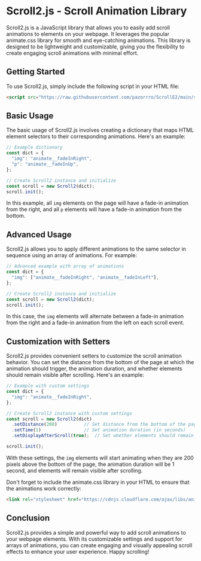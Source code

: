# Scroll2.js - Scroll Animation Library

Scroll2.js is a JavaScript library that allows you to easily add scroll animations to elements on your webpage. It leverages the popular animate.css library for smooth and eye-catching animations. This library is designed to be lightweight and customizable, giving you the flexibility to create engaging scroll animations with minimal effort.

## Getting Started

To use Scroll2.js, simply include the following script in your HTML file:

```html
<script src="https://raw.githubusercontent.com/pazorrro/ScrollE2/main/scrollE2.js"></script>
```

## Basic Usage

The basic usage of Scroll2.js involves creating a dictionary that maps HTML element selectors to their corresponding animations. Here's an example:

```javascript
// Example dictionary
const dict = {
  "img": "animate__fadeInRight",
  "p": "animate__fadeInUp",
};

// Create Scroll2 instance and initialize
const scroll = new Scroll2(dict);
scroll.init();
```

In this example, all `img` elements on the page will have a fade-in animation from the right, and all `p` elements will have a fade-in animation from the bottom.

## Advanced Usage

Scroll2.js allows you to apply different animations to the same selector in sequence using an array of animations. For example:

```javascript
// Advanced example with array of animations
const dict = {
  "img": ["animate__fadeInRight", "animate__fadeInLeft"],
};

// Create Scroll2 instance and initialize
const scroll = new Scroll2(dict);
scroll.init();
```

In this case, the `img` elements will alternate between a fade-in animation from the right and a fade-in animation from the left on each scroll event.

## Customization with Setters

Scroll2.js provides convenient setters to customize the scroll animation behavior. You can set the distance from the bottom of the page at which the animation should trigger, the animation duration, and whether elements should remain visible after scrolling. Here's an example:

```javascript
// Example with custom settings
const dict = {
  "img": "animate__fadeInRight",
};

// Create Scroll2 instance with custom settings
const scroll = new Scroll2(dict)
  .setDistance(200)          // Set distance from the bottom of the page to trigger the animation (in pixels)
  .setTime(1)                // Set animation duration (in seconds)
  .setDisplayAfterScroll(true);  // Set whether elements should remain visible after scrolling

scroll.init();
```

With these settings, the `img` elements will start animating when they are 200 pixels above the bottom of the page, the animation duration will be 1 second, and elements will remain visible after scrolling.

Don't forget to include the animate.css library in your HTML to ensure that the animations work correctly:

```html
<link rel="stylesheet" href="https://cdnjs.cloudflare.com/ajax/libs/animate.css/4.1.1/animate.min.css" />
```

## Conclusion

Scroll2.js provides a simple and powerful way to add scroll animations to your webpage elements. With its customizable settings and support for arrays of animations, you can create engaging and visually appealing scroll effects to enhance your user experience. Happy scrolling!
